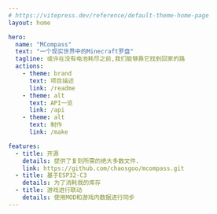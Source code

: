```yaml
---
# https://vitepress.dev/reference/default-theme-home-page
layout: home

hero:
  name: "MCompass"
  text: "一个现实世界中的Minecraft罗盘"
  tagline: 或许在没有电池耗尽之前,我们能够靠它找到回家的路
  actions:
    - theme: brand
      text: 项目描述
      link: /readme
    - theme: alt
      text: API一览
      link: /api
    - theme: alt
      text: 制作
      link: /make

features:
  - title: 开源
    details: 提供了复刻所需的绝大多数文件.
    link: https://github.com/chaosgoo/mcompass.git
  - title: 基于ESP32-C3
    details: 为了消耗我的库存
  - title: 游戏进行联动
    details: 使用MOD和游戏内数据进行同步
---
```


